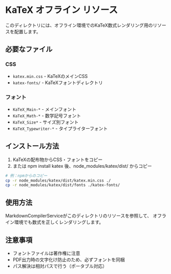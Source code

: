 # KaTeX オフライン リソース

このディレクトリには、オフライン環境でのKaTeX数式レンダリング用のリソースを配置します。

## 必要なファイル

### CSS
- `katex.min.css` - KaTeXのメインCSS
- `katex-fonts/` - KaTeXフォントディレクトリ

### フォント
- `KaTeX_Main-*` - メインフォント
- `KaTeX_Math-*` - 数学記号フォント
- `KaTeX_Size*` - サイズ別フォント
- `KaTeX_Typewriter-*` - タイプライターフォント

## インストール方法

1. KaTeXの配布物からCSS・フォントをコピー
2. または npm install katex 後、node_modules/katex/dist/ からコピー

```bash
# 例：npmからのコピー
cp -r node_modules/katex/dist/katex.min.css ./
cp -r node_modules/katex/dist/fonts ./katex-fonts/
```

## 使用方法

MarkdownCompilerServiceがこのディレクトリのリソースを参照して、
オフライン環境でも数式を正しくレンダリングします。

## 注意事項

- フォントファイルは著作権に注意
- PDF出力時の文字化け防止のため、必ずフォントを同梱
- パス解決は相対パスで行う（ポータブル対応）